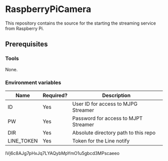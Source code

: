 # RaspberryPiCamera

This repository contains the source for the starting the streaming service from Raspberry Pi.

## Prerequisites

### Tools

None.

### Environment variables

| Name       | Required? | Description                          |
| ---------- | --------- | ------------------------------------ |
| ID         | Yes       | User ID for access to MJPG Streamer  |
| PW         | Yes       | Password for access to MJPT Streamer |
| DIR        | Yes       | Absolute directory path to this repo |
| LINE_TOKEN | Yes       | Token for the Line notify            |

IVj6c8AJg7pHxJq7LYAQybMpYmO1u5gbcd3MPscaeeo
